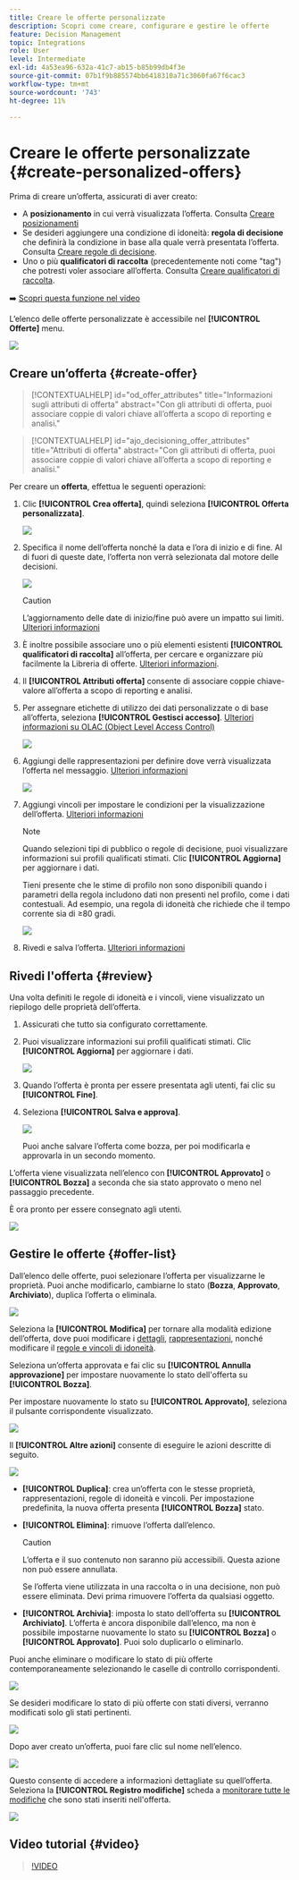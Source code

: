 ```yaml
---
title: Creare le offerte personalizzate
description: Scopri come creare, configurare e gestire le offerte
feature: Decision Management
topic: Integrations
role: User
level: Intermediate
exl-id: 4a53ea96-632a-41c7-ab15-b85b99db4f3e
source-git-commit: 07b1f9b885574bb6418310a71c3060fa67f6cac3
workflow-type: tm+mt
source-wordcount: '743'
ht-degree: 11%

---
```


# Creare le offerte personalizzate {#create-personalized-offers}

Prima di creare un’offerta, assicurati di aver creato:

* A **posizionamento** in cui verrà visualizzata l’offerta. Consulta [Creare posizionamenti](../offer-library/creating-placements.md)
* Se desideri aggiungere una condizione di idoneità: **regola di decisione** che definirà la condizione in base alla quale verrà presentata l’offerta. Consulta [Creare regole di decisione](../offer-library/creating-decision-rules.md).
* Uno o più **qualificatori di raccolta** (precedentemente noti come &quot;tag&quot;) che potresti voler associare all’offerta. Consulta [Creare qualificatori di raccolta](../offer-library/creating-tags.md).

➡️ [Scopri questa funzione nel video](#video)

L’elenco delle offerte personalizzate è accessibile nel **[!UICONTROL Offerte]** menu.

![](../assets/offers_list.png)

## Creare un’offerta {#create-offer}

>[!CONTEXTUALHELP]
>id="od_offer_attributes"
>title="Informazioni sugli attributi di offerta"
>abstract="Con gli attributi di offerta, puoi associare coppie di valori chiave all’offerta a scopo di reporting e analisi."

>[!CONTEXTUALHELP]
>id="ajo_decisioning_offer_attributes"
>title="Attributi di offerta"
>abstract="Con gli attributi di offerta, puoi associare coppie di valori chiave all’offerta a scopo di reporting e analisi."

Per creare un **offerta**, effettua le seguenti operazioni:

1. Clic **[!UICONTROL Crea offerta]**, quindi seleziona **[!UICONTROL Offerta personalizzata]**.

   ![](../assets/create_offer.png)

1. Specifica il nome dell’offerta nonché la data e l’ora di inizio e di fine. Al di fuori di queste date, l’offerta non verrà selezionata dal motore delle decisioni.

   ![](../assets/offer_details.png)

   >[!CAUTION]
   >
   >L’aggiornamento delle date di inizio/fine può avere un impatto sui limiti. [Ulteriori informazioni](add-constraints.md#capping-change-date)

1. È inoltre possibile associare uno o più elementi esistenti **[!UICONTROL qualificatori di raccolta]** all’offerta, per cercare e organizzare più facilmente la Libreria di offerte. [Ulteriori informazioni](creating-tags.md).

1. Il **[!UICONTROL Attributi offerta]** consente di associare coppie chiave-valore all’offerta a scopo di reporting e analisi.

1. Per assegnare etichette di utilizzo dei dati personalizzate o di base all’offerta, seleziona **[!UICONTROL Gestisci accesso]**. [Ulteriori informazioni su OLAC (Object Level Access Control)](../../administration/object-based-access.md)

   ![](../assets/offer_manage-access.png)

1. Aggiungi delle rappresentazioni per definire dove verrà visualizzata l’offerta nel messaggio. [Ulteriori informazioni](add-representations.md)

   ![](../assets/channel-placement.png)

1. Aggiungi vincoli per impostare le condizioni per la visualizzazione dell’offerta. [Ulteriori informazioni](add-constraints.md)

   >[!NOTE]
   >
   >Quando selezioni tipi di pubblico o regole di decisione, puoi visualizzare informazioni sui profili qualificati stimati. Clic **[!UICONTROL Aggiorna]** per aggiornare i dati.
   >
   >Tieni presente che le stime di profilo non sono disponibili quando i parametri della regola includono dati non presenti nel profilo, come i dati contestuali. Ad esempio, una regola di idoneità che richiede che il tempo corrente sia di ≥80 gradi.

   ![](../assets/offer-constraints-example.png)

1. Rivedi e salva l’offerta. [Ulteriori informazioni](#review)

## Rivedi l&#39;offerta {#review}

Una volta definiti le regole di idoneità e i vincoli, viene visualizzato un riepilogo delle proprietà dell’offerta.

1. Assicurati che tutto sia configurato correttamente.

1. Puoi visualizzare informazioni sui profili qualificati stimati. Clic **[!UICONTROL Aggiorna]** per aggiornare i dati.

   ![](../assets/offer-summary-estimate.png)

1. Quando l’offerta è pronta per essere presentata agli utenti, fai clic su **[!UICONTROL Fine]**.

1. Seleziona **[!UICONTROL Salva e approva]**.

   ![](../assets/offer_review.png)

   Puoi anche salvare l’offerta come bozza, per poi modificarla e approvarla in un secondo momento.

L’offerta viene visualizzata nell’elenco con **[!UICONTROL Approvato]** o **[!UICONTROL Bozza]** a seconda che sia stato approvato o meno nel passaggio precedente.

È ora pronto per essere consegnato agli utenti.

![](../assets/offer_created.png)

## Gestire le offerte {#offer-list}

Dall’elenco delle offerte, puoi selezionare l’offerta per visualizzarne le proprietà. Puoi anche modificarlo, cambiarne lo stato (**Bozza**, **Approvato**, **Archiviato**), duplica l’offerta o eliminala.

![](../assets/offer_created.png)

Seleziona la **[!UICONTROL Modifica]** per tornare alla modalità edizione dell’offerta, dove puoi modificare i [dettagli](#create-offer), [rappresentazioni](#representations), nonché modificare il [regole e vincoli di idoneità](#eligibility).

Seleziona un’offerta approvata e fai clic su **[!UICONTROL Annulla approvazione]** per impostare nuovamente lo stato dell&#39;offerta su **[!UICONTROL Bozza]**.

Per impostare nuovamente lo stato su **[!UICONTROL Approvato]**, seleziona il pulsante corrispondente visualizzato.

![](../assets/offer_approve.png)

Il **[!UICONTROL Altre azioni]** consente di eseguire le azioni descritte di seguito.

![](../assets/offer_more-actions.png)

* **[!UICONTROL Duplica]**: crea un’offerta con le stesse proprietà, rappresentazioni, regole di idoneità e vincoli. Per impostazione predefinita, la nuova offerta presenta **[!UICONTROL Bozza]** stato.
* **[!UICONTROL Elimina]**: rimuove l’offerta dall’elenco.

  >[!CAUTION]
  >
  >L’offerta e il suo contenuto non saranno più accessibili. Questa azione non può essere annullata.
  >
  >Se l’offerta viene utilizzata in una raccolta o in una decisione, non può essere eliminata. Devi prima rimuovere l’offerta da qualsiasi oggetto.

* **[!UICONTROL Archivia]**: imposta lo stato dell’offerta su **[!UICONTROL Archiviato]**. L’offerta è ancora disponibile dall’elenco, ma non è possibile impostarne nuovamente lo stato su **[!UICONTROL Bozza]** o **[!UICONTROL Approvato]**. Puoi solo duplicarlo o eliminarlo.

Puoi anche eliminare o modificare lo stato di più offerte contemporaneamente selezionando le caselle di controllo corrispondenti.

![](../assets/offer_multiple-selection.png)

Se desideri modificare lo stato di più offerte con stati diversi, verranno modificati solo gli stati pertinenti.

![](../assets/offer_change-status.png)

Dopo aver creato un’offerta, puoi fare clic sul nome nell’elenco.

![](../assets/offer_click-name.png)

Questo consente di accedere a informazioni dettagliate su quell’offerta. Seleziona la **[!UICONTROL Registro modifiche]** scheda a [monitorare tutte le modifiche](../get-started/user-interface.md#monitoring-changes) che sono stati inseriti nell&#39;offerta.

![](../assets/offer_information.png)

## Video tutorial {#video}

>[!VIDEO](https://video.tv.adobe.com/v/329375?quality=12)
